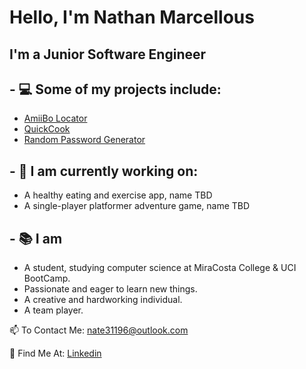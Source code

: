 # Hello, I'm Nathan Marcellous
## I'm a Junior Software Engineer

## - 💻 Some of my projects include:
   - [AmiiBo Locator](https://bsandfer.github.io/amiibo-locator/)
   - [QuickCook](https://bootcamp-project-2-quickcook.herokuapp.com)
   - [Random Password Generator](https://tabuhana.github.io/Random-Password-Generator/)

## - 💬 I am currently working on:
   - A healthy eating and exercise app, name TBD
   - A single-player platformer adventure game, name TBD

## - 📚 I am 
   - A student, studying computer science at MiraCosta College & UCI BootCamp.
   - Passionate and eager to learn new things.
   - A creative and hardworking individual.
   - A team player.

📫 To Contact Me: nate31196@outlook.com

📙 Find Me At: [Linkedin](https://www.linkedin.com/in/nathaniel-marcellous-832291229/)
